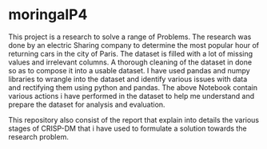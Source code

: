 # moringaIP4

This project is a research to solve a range of Problems. The research was done by an electric Sharing company to determine
the most popular hour of returning cars in the city of Paris. The dataset is filled with a lot of missing values and irrelevant 
columns. 
A thorough cleaning of the dataset in done so as to compose it into a usable dataset. 
I have used pandas and numpy libraries to wrangle into the dataset and identify various issues with data and rectifying them
using python and pandas.
The above Notebook contain various actions i have performed in the dataset to help me understand and prepare the dataset
for analysis and evaluation.

This repository also consist of the report that explain into details the various stages of CRISP-DM that i have used to 
formulate a solution towards the research problem.
